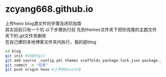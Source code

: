 # zcyang668.github.io
上传hexo blog源文件的步骤及闭坑指南<br>
其实目前只有一个坑 以下步骤执行前 先到themes文件夹下把你克隆的主题文件夹下的.git文件夹删除<br>
在自己建的本地博客文件夹内执行，我的是blog<br>
```bash
cd blog
git init #初始化git
git add source _config.yml themes scaffolds package-lock.json package.json  #添加要上传的文件和文件夹
git commit -m "任意"
git push origin hexo #上传到hexo分支
